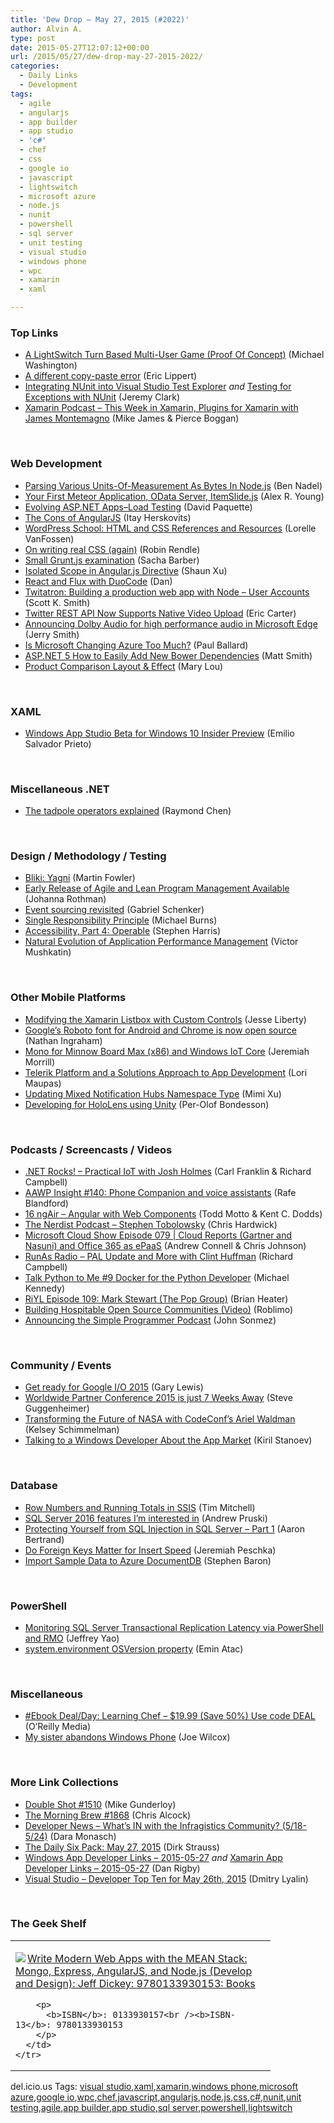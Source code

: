 ```yaml
---
title: 'Dew Drop – May 27, 2015 (#2022)'
author: Alvin A.
type: post
date: 2015-05-27T12:07:12+00:00
url: /2015/05/27/dew-drop-may-27-2015-2022/
categories:
  - Daily Links
  - Development
tags:
  - agile
  - angularjs
  - app builder
  - app studio
  - 'c#'
  - chef
  - css
  - google io
  - javascript
  - lightswitch
  - microsoft azure
  - node.js
  - nunit
  - powershell
  - sql server
  - unit testing
  - visual studio
  - windows phone
  - wpc
  - xamarin
  - xaml

---
```

### <a name="top"></a>Top Links

  * <a href="http://lightswitchhelpwebsite.com/Blog/tabid/61/EntryId/3283/A-LightSwitch-Turn-Based-Multi-User-Game-Proof-Of-Concept.aspx" target="_blank">A LightSwitch Turn Based Multi-User Game (Proof Of Concept)</a> (Michael Washington)
  * <a href="http://ericlippert.com/2015/05/26/a-different-copy-paste-error/" target="_blank">A different copy-paste error</a> (Eric Lippert)
  * <a href="http://jeremybytes.blogspot.com/2015/05/integrating-nunit-into-visual-studio.html" target="_blank">Integrating NUnit into Visual Studio Test Explorer</a> _and_ <a href="http://jeremybytes.blogspot.com/2015/05/testing-for-exceptions-with-nunit.html" target="_blank">Testing for Exceptions with NUnit</a> (Jeremy Clark)
  * <a href="https://soundcloud.com/xamarin-podcast/traditional-vs-xamarinforms-development-plugins-for-xamarin" target="_blank">Xamarin Podcast &#8211; This Week in Xamarin, Plugins for Xamarin with James Montemagno</a> (Mike James & Pierce Boggan)

&nbsp;

### <a name="web"></a>Web Development

  * <a href="http://www.bennadel.com/blog/2837-parsing-various-units-of-measurement-as-bytes-in-node-js.htm" target="_blank">Parsing Various Units-Of-Measurement As Bytes In Node.js</a> (Ben Nadel)
  * <a href="http://feedproxy.google.com/~r/dailyjs/~3/MTqXoG1mXEM/" target="_blank">Your First Meteor Application, OData Server, ItemSlide.js</a> (Alex R. Young)
  * <a href="http://feedproxy.google.com/~r/CanDevs/~3/fKUtJHCybpg/evolving-asp-net-apps-load-testing.aspx" target="_blank">Evolving ASP.NET Apps–Load Testing</a> (David Paquette)
  * <a href="http://feeds.dzone.com/~r/zones/architects/~3/Rj9JCT-H9-M/cons-angularjs" target="_blank">The Cons of AngularJS</a> (Itay Herskovits)
  * <a href="https://lorelle.wordpress.com/2015/05/26/wordpress-school-html-and-css-references-and-resources/" target="_blank">WordPress School: HTML and CSS References and Resources</a> (Lorelle VanFossen)
  * <a href="https://blog.colepeters.com/on-writing-real-css-again/" target="_blank">On writing real CSS (again)</a> (Robin Rendle)
  * <a href="http://www.codeproject.com/Articles/995334/Small-Grunt-js-examination" target="_blank">Small Grunt.js examination</a> (Sacha Barber)
  * <a href="http://feedproxy.google.com/~r/geekswithblogs/~3/oqfokdjI0rs/isolated-scope-in-angular.js-directive.aspx" target="_blank">Isolated Scope in Angular.js Directive</a> (Shaun Xu)
  * <a href="http://www.productiverage.com/react-and-flux-with-duocode" target="_blank">React and Flux with DuoCode</a> (Dan)
  * <a href="http://scottksmith.com/blog/2015/05/26/twitatron-building-a-production-web-app-with-node-user-accounts/" target="_blank">Twitatron: Building a production web app with Node &#8211; User Accounts</a> (Scott K. Smith)
  * <a href="http://feedproxy.google.com/~r/ProgrammableWeb/~3/wJ5DGK1fmmY/26" target="_blank">Twitter REST API Now Supports Native Video Upload</a> (Eric Carter)
  * <a href="http://blogs.windows.com/msedgedev/2015/05/26/announcing-dolby-audio-for-high-performance-audio-in-microsoft-edge/" target="_blank">Announcing Dolby Audio for high performance audio in Microsoft Edge</a> (Jerry Smith)
  * <a href="http://www.wintellect.com/devcenter/paulballard/is-microsoft-changing-azure-too-much" target="_blank">Is Microsoft Changing Azure Too Much?</a> (Paul Ballard)
  * <a href="http://mjsmithdev.com/2015/05/24/ASPNET-5-How-to-Easily-Add-New-Bower-Dependencies/" target="_blank">ASP.NET 5 How to Easily Add New Bower Dependencies</a> (Matt Smith)
  * <a href="http://feedproxy.google.com/~r/tympanus/~3/wiPp5QNmMz4/" target="_blank">Product Comparison Layout & Effect</a> (Mary Lou)

&nbsp;

### <a name="silverlight"></a>XAML

  * <a href="http://blogs.windows.com/buildingapps/2015/05/26/windows-app-studio-beta-for-windows-10-insider-preview/" target="_blank">Windows App Studio Beta for Windows 10 Insider Preview</a> (Emilio Salvador Prieto)

&nbsp;

### <a name="dotnet"></a>Miscellaneous .NET

  * <a href="http://blogs.msdn.com/b/oldnewthing/archive/2015/05/26/10617079.aspx" target="_blank">The tadpole operators explained</a> (Raymond Chen)

&nbsp;

### <a name="design"></a>Design / Methodology / Testing

  * <a href="http://martinfowler.com/bliki/Yagni.html" target="_blank">Bliki: Yagni</a> (Martin Fowler)
  * <a href="http://feedproxy.google.com/~r/ManagingProductDevelopment/~3/BNYLw27SlwI/" target="_blank">Early Release of Agile and Lean Program Management Available</a> (Johanna Rothman)
  * <a href="http://feedproxy.google.com/~r/LosTechies/~3/Py-MuQoKlW0/" target="_blank">Event sourcing revisited</a> (Gabriel Schenker)
  * <a href="http://scrumblogmillionaire.com/2015/05/27/single-responsibility-principle/" target="_blank">Single Responsibility Principle</a> (Michael Burns)
  * <a href="http://code.tutsplus.com/tutorials/accessibility-part-4-operable--cms-21794" target="_blank">Accessibility, Part 4: Operable</a> (Stephen Harris)
  * <a href="http://azure.microsoft.com/blog/2015/05/26/natural-evolution-of-application-performance-management/" target="_blank">Natural Evolution of Application Performance Management</a> (Victor Mushkatin)

&nbsp;

### <a name="mobile"></a>Other Mobile Platforms

  * <a href="http://blog.falafel.com/xamarin-custom-controls/" target="_blank">Modifying the Xamarin Listbox with Custom Controls</a> (Jesse Liberty)
  * <a href="http://www.theverge.com/2015/5/26/8661415/google-roboto-font-typeface-open-source" target="_blank">Google&#8217;s Roboto font for Android and Chrome is now open source</a> (Nathan Ingraham)
  * <a href="https://jeremiahmorrill.wordpress.com/2015/05/26/mono-for-minnow-board-max-x86-and-windows-iot-core/" target="_blank">Mono for Minnow Board Max (x86) and Windows IoT Core</a> (Jeremiah Morrill)
  * <a href="http://feedproxy.google.com/~r/Telerik/~3/OMKqrAGGkO0/telerik-platform-and-a-solutions-approach-to-app-development" target="_blank">Telerik Platform and a Solutions Approach to App Development</a> (Lori Maupas)
  * <a href="http://azure.microsoft.com/blog/2015/05/26/updating-mixed-notification-hubs-namespace-type/" target="_blank">Updating Mixed Notification Hubs Namespace Type</a> (Mimi Xu)
  * <a href="http://feedproxy.google.com/~r/jayway/posts/~3/NOV1zTZho5Y/" target="_blank">Developing for HoloLens using Unity</a> (Per-Olof Bondesson)

&nbsp;

### <a name="podcasts"></a>Podcasts / Screencasts / Videos

  * <a href="http://www.dotnetrocks.com/default.aspx?ShowNum=1144" target="_blank">.NET Rocks! &#8211; Practical IoT with Josh Holmes</a> (Carl Franklin & Richard Campbell)
  * <a href="http://allaboutwindowsphone.com/media/item/20709_AAWP_Insight_140_Phone_Compani.php" target="_blank">AAWP Insight #140: Phone Companion and voice assistants</a> (Rafe Blandford)
  * <a href="http://angularair.podbean.com/e/ngair-16-angular-with-web-components/" target="_blank">16 ngAir &#8211; Angular with Web Components</a> (Todd Motto & Kent C. Dodds)
  * <a href="http://nerdist.libsyn.com/stephen-tobolowsky" target="_blank">The Nerdist Podcast &#8211; Stephen Tobolowsky</a> (Chris Hardwick)
  * <a href="http://feeds.microsoftcloudshow.com/~r/microsoftcloudshowepisodes/~3/828LW1gIRbs/079-cloud-related-reports-and-office-365-as-epaas" target="_blank">Microsoft Cloud Show Episode 079 | Cloud Reports (Gartner and Nasuni) and Office 365 as ePaaS</a> (Andrew Connell & Chris Johnson)
  * <a href="http://feedproxy.google.com/~r/RunaAsRadioWma/~3/akVjanIDQR8/default.aspx" target="_blank">RunAs Radio &#8211; PAL Update and More with Clint Huffman</a> (Richard Campbell)
  * <a href="http://www.talkpythontome.com/episodes/show/9" target="_blank">Talk Python to Me #9 Docker for the Python Developer</a> (Michael Kennedy)
  * <a href="http://riyl.podbean.com/e/episode-109-mark-stewart-the-pop-group/" target="_blank">RiYL Episode 109: Mark Stewart (The Pop Group)</a> (Brian Heater)
  * <a href="http://rss.slashdot.org/~r/Slashdot/slashdot/~3/TXIVclJN6LE/building-hospitable-open-source-communities-video" target="_blank">Building Hospitable Open Source Communities (Video)</a> (Roblimo)
  * <a href="http://simpleprogrammer.com/2015/05/26/announcing-the-simple-programmer-podcast/" target="_blank">Announcing the Simple Programmer Podcast</a> (John Sonmez)

&nbsp;

### <a name="events"></a>Community / Events

  * <a href="http://feedproxy.google.com/~r/GDBcode/~3/nbTA5LrzsU4/get-ready-for-google-io-2015.html" target="_blank">Get ready for Google I/O 2015</a> (Gary Lewis)
  * <a href="http://blogs.msdn.com/b/stevengu/archive/2015/05/26/worldwide-partner-conference-2015-is-just-7-weeks-away.aspx" target="_blank">Worldwide Partner Conference 2015 is just 7 Weeks Away</a> (Steve Guggenheimer)
  * <a href="https://github.com/blog/2011-transforming-the-future-of-nasa-with-codeconf-s-ariel-waldman" target="_blank">Transforming the Future of NASA with CodeConf&#8217;s Ariel Waldman</a> (Kelsey Schimmelman)
  * <a href="http://feedproxy.google.com/~r/Telerik/~3/ADISmSQzOIc/talking-to-a-windows-developer-about-the-app-market" target="_blank">Talking to a Windows Developer About the App Market</a> (Kiril Stanoev)

&nbsp;

### <a name="sql"></a>Database

  * <a href="http://www.sqlservercentral.com/blogs/tim_mitchell/2015/05/26/row-numbers-and-running-totals-in-ssis/" target="_blank">Row Numbers and Running Totals in SSIS</a> (Tim Mitchell)
  * <a href="http://www.sqlservercentral.com/blogs/the-dba-who-came-in-from-the-cold/2015/05/26/sql-server-2016-features-im-interested-in/" target="_blank">SQL Server 2016 features I’m interested in</a> (Andrew Pruski)
  * <a href="http://feedproxy.google.com/~r/MSSQLTips-LatestSqlServerTips/~3/0MiK-mFkq5A/tip.asp" target="_blank">Protecting Yourself from SQL Injection in SQL Server &#8211; Part 1</a> (Aaron Bertrand)
  * <a href="http://feedproxy.google.com/~r/BrentOzar-SqlServerDba/~3/2gQcUqU78Xs/" target="_blank">Do Foreign Keys Matter for Insert Speed</a> (Jeremiah Peschka)
  * <a href="http://azure.microsoft.com/blog/2015/05/26/import-sample-data-to-azure-documentdb/" target="_blank">Import Sample Data to Azure DocumentDB</a> (Stephen Baron)

&nbsp;

### <a name="ps"></a>PowerShell

  * <a href="http://feedproxy.google.com/~r/MSSQLTips-LatestSqlServerTips/~3/LDgxcrSPe_k/tip.asp" target="_blank">Monitoring SQL Server Transactional Replication Latency via PowerShell and RMO</a> (Jeffrey Yao)
  * <a href="https://p0w3rsh3ll.wordpress.com/2015/05/27/system-environment-osversion-property/" target="_blank">system.environment OSVersion property</a> (Emin Atac)

&nbsp;

### <a name="misc"></a>Miscellaneous

  * <a href="http://feedproxy.google.com/~r/oreilly/news/~3/pwB9XMrfO3U/9781783285211.do" target="_blank">#Ebook Deal/Day: Learning Chef &#8211; $19.99 (Save 50%) Use code DEAL</a> (O&#8217;Reilly Media)
  * <a href="http://feeds.betanews.com/~r/bn/~3/fy-7Ky_RMw4/" target="_blank">My sister abandons Windows Phone</a> (Joe Wilcox)

&nbsp;

### <a name="links"></a>More Link Collections

  * <a href="http://afreshcup.com/home/2015/5/27/double-shot-1510.html" target="_blank">Double Shot #1510</a> (Mike Gunderloy)
  * <a href="http://feedproxy.google.com/~r/ReflectivePerspective/~3/Y7WW2bYVE0I/" target="_blank">The Morning Brew #1868</a> (Chris Alcock)
  * <a href="http://www.infragistics.com/community/blogs/d-coding/archive/2015/05/26/developer-news-what-39-s-in-with-the-infragistics-community-5-18-5-24.aspx" target="_blank">Developer News &#8211; What&#8217;s IN with the Infragistics Community? (5/18-5/24)</a> (Dara Monasch)
  * <a href="http://www.dirkstrauss.com/the-daily-six-pack/promoting-technical-content" target="_blank">The Daily Six Pack: May 27, 2015</a> (Dirk Strauss)
  * <a href="http://windowsappdev.com/2015/05/windows-app-developer-links-2015-05-27/" target="_blank">Windows App Developer Links &#8211; 2015-05-27</a> _and_ <a href="http://allaboutxamarin.com/2015/05/xamarin-app-developer-links-2015-05-27/" target="_blank">Xamarin App Developer Links &#8211; 2015-05-27</a> (Dan Rigby)
  * <a href="http://www.lyalin.com/2015/05/26/visual-studio-developer-top-ten-for-may-26th-2015/" target="_blank">Visual Studio – Developer Top Ten for May 26th, 2015</a> (Dmitry Lyalin)

&nbsp;

### <a name="shelf"></a>The Geek Shelf

<div id="scid:7dc1bd33-94bd-46fd-a20b-0131235bcd47:acbf90a7-f242-4f56-928a-849fd3a1df86" class="wlWriterEditableSmartContent" style="float: none; padding-bottom: 0px; padding-top: 0px; padding-left: 0px; margin: 0px; display: inline; padding-right: 0px">
  <table cellspacing="0" cellpadding="2" width="400" border="0" unselectable="on">
    <tr>
      <td valign="top" width="400">
        <p>
          <a title="Write Modern Web Apps with the MEAN Stack: Mongo, Express, AngularJS, and Node.js (Develop and Design): Jeff Dickey: 9780133930153: Books" href="http://www.amazon.com/exec/obidos/ASIN/0133930157/alvinashcraft-20"><img data-recalc-dims="1" decoding="async" src="https://i0.wp.com/images.amazon.com/images/P/0133930157.01.MZZZZZZZ.jpg?w=660" border="0" align="left" style="float:left" />Write Modern Web Apps with the MEAN Stack: Mongo, Express, AngularJS, and Node.js (Develop and Design): Jeff Dickey: 9780133930153: Books</a>
        </p>
        
        <p>
          <b>ISBN</b>: 0133930157<br /><b>ISBN-13</b>: 9780133930153
        </p>
      </td>
    </tr>
  </table>
</div>

<div id="scid:0767317B-992E-4b12-91E0-4F059A8CECA8:22d74501-380b-49cc-af5f-feb55ef87a75" class="wlWriterEditableSmartContent" style="float: none; padding-bottom: 0px; padding-top: 0px; padding-left: 0px; margin: 0px; display: inline; padding-right: 0px">
  del.icio.us Tags: <a href="http://del.icio.us/popular/visual+studio" rel="tag">visual studio</a>,<a href="http://del.icio.us/popular/xaml" rel="tag">xaml</a>,<a href="http://del.icio.us/popular/xamarin" rel="tag">xamarin</a>,<a href="http://del.icio.us/popular/windows+phone" rel="tag">windows phone</a>,<a href="http://del.icio.us/popular/microsoft+azure" rel="tag">microsoft azure</a>,<a href="http://del.icio.us/popular/google+io" rel="tag">google io</a>,<a href="http://del.icio.us/popular/wpc" rel="tag">wpc</a>,<a href="http://del.icio.us/popular/chef" rel="tag">chef</a>,<a href="http://del.icio.us/popular/javascript" rel="tag">javascript</a>,<a href="http://del.icio.us/popular/angularjs" rel="tag">angularjs</a>,<a href="http://del.icio.us/popular/node.js" rel="tag">node.js</a>,<a href="http://del.icio.us/popular/css" rel="tag">css</a>,<a href="http://del.icio.us/popular/c%23" rel="tag">c#</a>,<a href="http://del.icio.us/popular/nunit" rel="tag">nunit</a>,<a href="http://del.icio.us/popular/unit+testing" rel="tag">unit testing</a>,<a href="http://del.icio.us/popular/agile" rel="tag">agile</a>,<a href="http://del.icio.us/popular/app+builder" rel="tag">app builder</a>,<a href="http://del.icio.us/popular/app+studio" rel="tag">app studio</a>,<a href="http://del.icio.us/popular/sql+server" rel="tag">sql server</a>,<a href="http://del.icio.us/popular/powershell" rel="tag">powershell</a>,<a href="http://del.icio.us/popular/lightswitch" rel="tag">lightswitch</a>
</div>